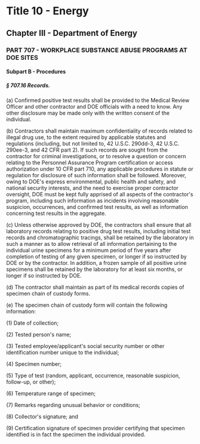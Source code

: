 
# Title 10 - Energy
## Chapter III - Department of Energy
### PART 707 - WORKPLACE SUBSTANCE ABUSE PROGRAMS AT DOE SITES
#### Subpart B - Procedures
##### § 707.16 Records.

(a) Confirmed positive test results shall be provided to the Medical Review Officer and other contractor and DOE officials with a need to know. Any other disclosure may be made only with the written consent of the individual.

(b) Contractors shall maintain maximum confidentiality of records related to illegal drug use, to the extent required by applicable statutes and regulations (including, but not limited to, 42 U.S.C. 290dd-3, 42 U.S.C. 290ee-3, and 42 CFR part 2). If such records are sought from the contractor for criminal investigations, or to resolve a question or concern relating to the Personnel Assurance Program certification or access authorization under 10 CFR part 710, any applicable procedures in statute or regulation for disclosure of such information shall be followed. Moreover, owing to DOE's express environmental, public health and safety, and national security interests, and the need to exercise proper contractor oversight, DOE must be kept fully apprised of all aspects of the contractor's program, including such information as incidents involving reasonable suspicion, occurrences, and confirmed test results, as well as information concerning test results in the aggregate.

(c) Unless otherwise approved by DOE, the contractors shall ensure that all laboratory records relating to positive drug test results, including initial test records and chromatographic tracings, shall be retained by the laboratory in such a manner as to allow retrieval of all information pertaining to the individual urine specimens for a minimum period of five years after completion of testing of any given specimen, or longer if so instructed by DOE or by the contractor. In addition, a frozen sample of all positive urine specimens shall be retained by the laboratory for at least six months, or longer if so instructed by DOE.

(d) The contractor shall maintain as part of its medical records copies of specimen chain of custody forms.

(e) The specimen chain of custody form will contain the following information:

(1) Date of collection;

(2) Tested person's name;

(3) Tested employee/applicant's social security number or other identification number unique to the individual;

(4) Specimen number;

(5) Type of test (random, applicant, occurrence, reasonable suspicion, follow-up, or other);

(6) Temperature range of specimen;

(7) Remarks regarding unusual behavior or conditions;

(8) Collector's signature; and

(9) Certification signature of specimen provider certifying that specimen identified is in fact the specimen the individual provided.

